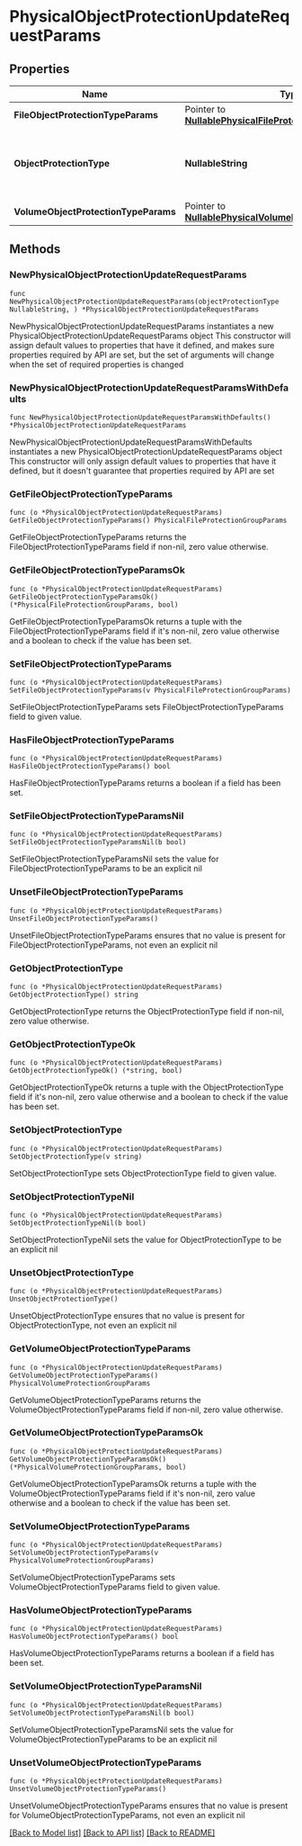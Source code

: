 # PhysicalObjectProtectionUpdateRequestParams

## Properties

Name | Type | Description | Notes
------------ | ------------- | ------------- | -------------
**FileObjectProtectionTypeParams** | Pointer to [**NullablePhysicalFileProtectionGroupParams**](PhysicalFileProtectionGroupParams.md) |  | [optional] 
**ObjectProtectionType** | **NullableString** | Specifies the Physical Object Protection type. | 
**VolumeObjectProtectionTypeParams** | Pointer to [**NullablePhysicalVolumeProtectionGroupParams**](PhysicalVolumeProtectionGroupParams.md) |  | [optional] 

## Methods

### NewPhysicalObjectProtectionUpdateRequestParams

`func NewPhysicalObjectProtectionUpdateRequestParams(objectProtectionType NullableString, ) *PhysicalObjectProtectionUpdateRequestParams`

NewPhysicalObjectProtectionUpdateRequestParams instantiates a new PhysicalObjectProtectionUpdateRequestParams object
This constructor will assign default values to properties that have it defined,
and makes sure properties required by API are set, but the set of arguments
will change when the set of required properties is changed

### NewPhysicalObjectProtectionUpdateRequestParamsWithDefaults

`func NewPhysicalObjectProtectionUpdateRequestParamsWithDefaults() *PhysicalObjectProtectionUpdateRequestParams`

NewPhysicalObjectProtectionUpdateRequestParamsWithDefaults instantiates a new PhysicalObjectProtectionUpdateRequestParams object
This constructor will only assign default values to properties that have it defined,
but it doesn't guarantee that properties required by API are set

### GetFileObjectProtectionTypeParams

`func (o *PhysicalObjectProtectionUpdateRequestParams) GetFileObjectProtectionTypeParams() PhysicalFileProtectionGroupParams`

GetFileObjectProtectionTypeParams returns the FileObjectProtectionTypeParams field if non-nil, zero value otherwise.

### GetFileObjectProtectionTypeParamsOk

`func (o *PhysicalObjectProtectionUpdateRequestParams) GetFileObjectProtectionTypeParamsOk() (*PhysicalFileProtectionGroupParams, bool)`

GetFileObjectProtectionTypeParamsOk returns a tuple with the FileObjectProtectionTypeParams field if it's non-nil, zero value otherwise
and a boolean to check if the value has been set.

### SetFileObjectProtectionTypeParams

`func (o *PhysicalObjectProtectionUpdateRequestParams) SetFileObjectProtectionTypeParams(v PhysicalFileProtectionGroupParams)`

SetFileObjectProtectionTypeParams sets FileObjectProtectionTypeParams field to given value.

### HasFileObjectProtectionTypeParams

`func (o *PhysicalObjectProtectionUpdateRequestParams) HasFileObjectProtectionTypeParams() bool`

HasFileObjectProtectionTypeParams returns a boolean if a field has been set.

### SetFileObjectProtectionTypeParamsNil

`func (o *PhysicalObjectProtectionUpdateRequestParams) SetFileObjectProtectionTypeParamsNil(b bool)`

 SetFileObjectProtectionTypeParamsNil sets the value for FileObjectProtectionTypeParams to be an explicit nil

### UnsetFileObjectProtectionTypeParams
`func (o *PhysicalObjectProtectionUpdateRequestParams) UnsetFileObjectProtectionTypeParams()`

UnsetFileObjectProtectionTypeParams ensures that no value is present for FileObjectProtectionTypeParams, not even an explicit nil
### GetObjectProtectionType

`func (o *PhysicalObjectProtectionUpdateRequestParams) GetObjectProtectionType() string`

GetObjectProtectionType returns the ObjectProtectionType field if non-nil, zero value otherwise.

### GetObjectProtectionTypeOk

`func (o *PhysicalObjectProtectionUpdateRequestParams) GetObjectProtectionTypeOk() (*string, bool)`

GetObjectProtectionTypeOk returns a tuple with the ObjectProtectionType field if it's non-nil, zero value otherwise
and a boolean to check if the value has been set.

### SetObjectProtectionType

`func (o *PhysicalObjectProtectionUpdateRequestParams) SetObjectProtectionType(v string)`

SetObjectProtectionType sets ObjectProtectionType field to given value.


### SetObjectProtectionTypeNil

`func (o *PhysicalObjectProtectionUpdateRequestParams) SetObjectProtectionTypeNil(b bool)`

 SetObjectProtectionTypeNil sets the value for ObjectProtectionType to be an explicit nil

### UnsetObjectProtectionType
`func (o *PhysicalObjectProtectionUpdateRequestParams) UnsetObjectProtectionType()`

UnsetObjectProtectionType ensures that no value is present for ObjectProtectionType, not even an explicit nil
### GetVolumeObjectProtectionTypeParams

`func (o *PhysicalObjectProtectionUpdateRequestParams) GetVolumeObjectProtectionTypeParams() PhysicalVolumeProtectionGroupParams`

GetVolumeObjectProtectionTypeParams returns the VolumeObjectProtectionTypeParams field if non-nil, zero value otherwise.

### GetVolumeObjectProtectionTypeParamsOk

`func (o *PhysicalObjectProtectionUpdateRequestParams) GetVolumeObjectProtectionTypeParamsOk() (*PhysicalVolumeProtectionGroupParams, bool)`

GetVolumeObjectProtectionTypeParamsOk returns a tuple with the VolumeObjectProtectionTypeParams field if it's non-nil, zero value otherwise
and a boolean to check if the value has been set.

### SetVolumeObjectProtectionTypeParams

`func (o *PhysicalObjectProtectionUpdateRequestParams) SetVolumeObjectProtectionTypeParams(v PhysicalVolumeProtectionGroupParams)`

SetVolumeObjectProtectionTypeParams sets VolumeObjectProtectionTypeParams field to given value.

### HasVolumeObjectProtectionTypeParams

`func (o *PhysicalObjectProtectionUpdateRequestParams) HasVolumeObjectProtectionTypeParams() bool`

HasVolumeObjectProtectionTypeParams returns a boolean if a field has been set.

### SetVolumeObjectProtectionTypeParamsNil

`func (o *PhysicalObjectProtectionUpdateRequestParams) SetVolumeObjectProtectionTypeParamsNil(b bool)`

 SetVolumeObjectProtectionTypeParamsNil sets the value for VolumeObjectProtectionTypeParams to be an explicit nil

### UnsetVolumeObjectProtectionTypeParams
`func (o *PhysicalObjectProtectionUpdateRequestParams) UnsetVolumeObjectProtectionTypeParams()`

UnsetVolumeObjectProtectionTypeParams ensures that no value is present for VolumeObjectProtectionTypeParams, not even an explicit nil

[[Back to Model list]](../README.md#documentation-for-models) [[Back to API list]](../README.md#documentation-for-api-endpoints) [[Back to README]](../README.md)


